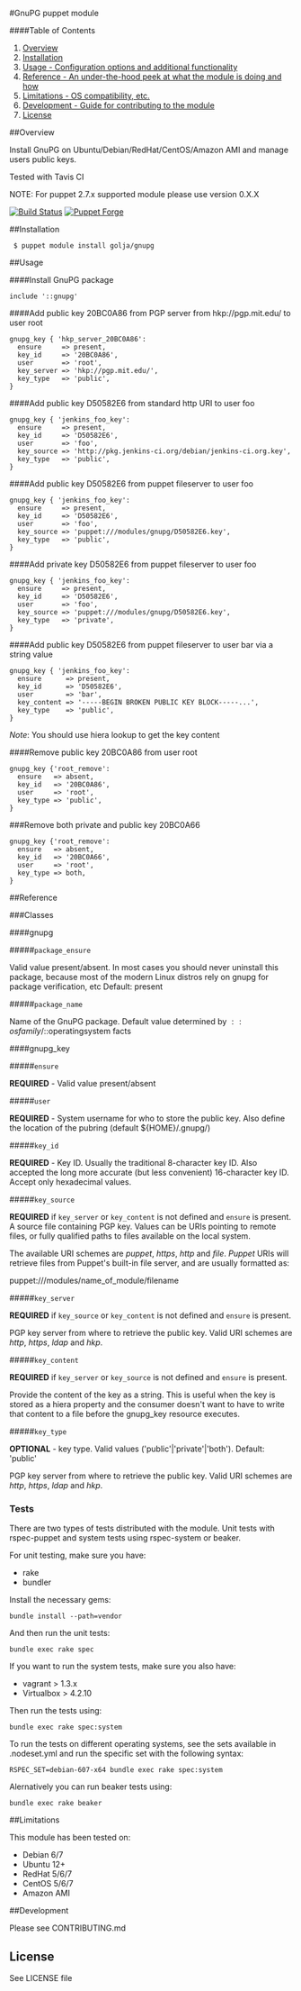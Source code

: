 #GnuPG puppet module

####Table of Contents

1. [Overview](##overview)
2. [Installation](##Installation)
3. [Usage - Configuration options and additional functionality](@#usage)
4. [Reference - An under-the-hood peek at what the module is doing and how](##reference)
5. [Limitations - OS compatibility, etc.](##limitations)
6. [Development - Guide for contributing to the module](##development)
7. [License](##license)

##Overview

Install GnuPG on Ubuntu/Debian/RedHat/CentOS/Amazon AMI and manage users public keys.

Tested with Tavis CI

NOTE: For puppet 2.7.x supported module please use version 0.X.X

[![Build Status](https://travis-ci.org/n1tr0g/golja-gnupg.png)](https://travis-ci.org/n1tr0g/golja-gnupg) [![Puppet Forge](http://img.shields.io/puppetforge/v/golja/gnupg.svg)](https://forge.puppetlabs.com/golja/gnupg)

##Installation

     $ puppet module install golja/gnupg

##Usage

####Install GnuPG package

    include '::gnupg'

####Add public key 20BC0A86 from PGP server from hkp://pgp.mit.edu/ to user root

```puppet
gnupg_key { 'hkp_server_20BC0A86':
  ensure     => present,
  key_id     => '20BC0A86',
  user       => 'root',
  key_server => 'hkp://pgp.mit.edu/',
  key_type   => 'public',
}
```

####Add public key D50582E6 from standard http URI to user foo

```puppet
gnupg_key { 'jenkins_foo_key':
  ensure     => present,
  key_id     => 'D50582E6',
  user       => 'foo',
  key_source => 'http://pkg.jenkins-ci.org/debian/jenkins-ci.org.key',
  key_type   => 'public',
}
```

####Add public key D50582E6 from puppet fileserver to user foo

```puppet
gnupg_key { 'jenkins_foo_key':
  ensure     => present,
  key_id     => 'D50582E6',
  user       => 'foo',
  key_source => 'puppet:///modules/gnupg/D50582E6.key',
  key_type   => 'public',
}
```

####Add private key D50582E6 from puppet fileserver to user foo

```puppet
gnupg_key { 'jenkins_foo_key':
  ensure     => present,
  key_id     => 'D50582E6',
  user       => 'foo',
  key_source => 'puppet:///modules/gnupg/D50582E6.key',
  key_type   => 'private',
}
```

####Add public key D50582E6 from puppet fileserver to user bar via a string value

```puppet
gnupg_key { 'jenkins_foo_key':
  ensure      => present,
  key_id      => 'D50582E6',
  user        => 'bar',
  key_content => '-----BEGIN BROKEN PUBLIC KEY BLOCK-----...',
  key_type    => 'public',
}
```
*Note*: You should use hiera lookup to get the key content

####Remove public key 20BC0A86 from user root

```puppet
gnupg_key {'root_remove':
  ensure   => absent,
  key_id   => '20BC0A86',
  user     => 'root',
  key_type => 'public',
}
```

###Remove both private and public key 20BC0A66

```puppet
gnupg_key {'root_remove':
  ensure   => absent,
  key_id   => '20BC0A66',
  user     => 'root',
  key_type => both,
}
```

##Reference

###Classes

####gnupg

#####`package_ensure`

Valid value present/absent. In most cases you should never uninstall this package,
because most of the modern Linux distros rely on gnupg for package verification, etc
Default: present

#####`package_name`

Name of the GnuPG package. Default value determined by $::osfamily/$::operatingsystem facts

####gnupg_key

#####`ensure`

**REQUIRED** - Valid value present/absent

#####`user`

**REQUIRED** - System username for who to store the public key. Also define the location of the 
pubring (default ${HOME}/.gnupg/)

#####`key_id`

**REQUIRED** - Key ID. Usually the traditional 8-character key ID. Also accepted the
long more accurate (but  less  convenient) 16-character key ID. Accept only hexadecimal
values.

#####`key_source`

**REQUIRED** if `key_server` or `key_content` is not defined and `ensure` is present.
A source file containing PGP key. Values can be URIs pointing to remote files,
or fully qualified paths to files available on the local system.

The available URI schemes are *puppet*, *https*, *http* and *file*. *Puppet*
URIs will retrieve files from Puppet's built-in file server, and are
usually formatted as:

puppet:///modules/name_of_module/filename

#####`key_server`

**REQUIRED** if `key_source` or `key_content` is not defined and `ensure` is present.

PGP key server from where to retrieve the public key. Valid URI schemes are
*http*, *https*, *ldap* and *hkp*.

#####`key_content`

**REQUIRED** if `key_server` or `key_source` is not defined and `ensure` is present.

Provide the content of the key as a string. This is useful when the key is stored as a
hiera property and the consumer doesn't want to have to write that content to a file
before the gnupg_key resource executes.


#####`key_type`

**OPTIONAL** - key type. Valid values ('public'|'private'|'both'). Default: 'public'

PGP key server from where to retrieve the public key. Valid URI schemes are
*http*, *https*, *ldap* and *hkp*.


### Tests

There are two types of tests distributed with the module. Unit tests with rspec-puppet and system tests using rspec-system or beaker.

For unit testing, make sure you have:

* rake
* bundler

Install the necessary gems:

    bundle install --path=vendor

And then run the unit tests:

    bundle exec rake spec


If you want to run the system tests, make sure you also have:

* vagrant > 1.3.x
* Virtualbox > 4.2.10

Then run the tests using:

    bundle exec rake spec:system

To run the tests on different operating systems, see the sets available in .nodeset.yml and run the specific set with the following syntax:

    RSPEC_SET=debian-607-x64 bundle exec rake spec:system

Alernatively you can run beaker tests using:

    bundle exec rake beaker

##Limitations

This module has been tested on:

* Debian 6/7
* Ubuntu 12+
* RedHat 5/6/7
* CentOS 5/6/7
* Amazon AMI

##Development

Please see CONTRIBUTING.md

## License

See LICENSE file

